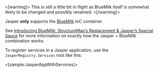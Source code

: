 <!--title:IoC Container Integration-->

<[warning]>
This is still a little bit in flight as BlueMilk itself is somewhat likely to be changed and possibly renamed.
<[/warning]>

Jasper **only** supports the [BlueMilk](http://github.com/jasperfx/bluemilk) IoC container.

See [Introducing BlueMilk: StructureMap’s Replacement & Jasper’s Special Sauce](https://jeremydmiller.com/2018/01/16/introducing-bluemilk-structuremaps-replacement-jaspers-special-sauce/) for more information on exactly how the Jasper + BlueMilk combination works.


To register services in a Jasper application, use the `JasperRegistry.Services` root like this:

<[sample:JasperAppWithServices]>
